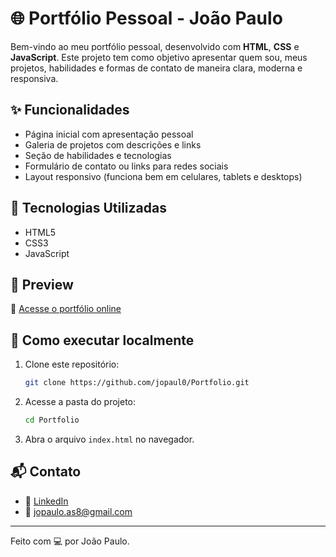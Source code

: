 # 🌐 Portfólio Pessoal - João Paulo

Bem-vindo ao meu portfólio pessoal, desenvolvido com **HTML**, **CSS** e **JavaScript**. Este projeto tem como objetivo apresentar quem sou, meus projetos, habilidades e formas de contato de maneira clara, moderna e responsiva.

## ✨ Funcionalidades

- Página inicial com apresentação pessoal  
- Galeria de projetos com descrições e links  
- Seção de habilidades e tecnologias  
- Formulário de contato ou links para redes sociais  
- Layout responsivo (funciona bem em celulares, tablets e desktops)

## 🚀 Tecnologias Utilizadas

- HTML5  
- CSS3  
- JavaScript

## 📸 Preview

🔗 [Acesse o portfólio online](https://jopaul0.github.io/Portifolio/)  

## 🧰 Como executar localmente

1. Clone este repositório:
   ```bash
   git clone https://github.com/jopaul0/Portfolio.git
   ```
2. Acesse a pasta do projeto:
   ```bash
   cd Portfolio
   ```
3. Abra o arquivo `index.html` no navegador.

## 📬 Contato

- 💼 [LinkedIn](https://www.linkedin.com/in/joaosantos02/)
- 📧 jopaulo.as8@gmail.com

---

Feito com 💻 por João Paulo.
